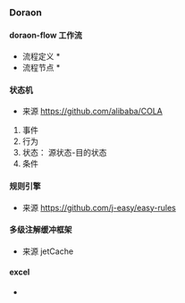 ### Doraon

#### doraon-flow 工作流

- 流程定义
  * 
- 流程节点
  * 


#### 状态机

- 来源 https://github.com/alibaba/COLA

1. 事件
2. 行为
3. 状态： 源状态-目的状态
4. 条件

#### 规则引擎

- 来源 https://github.com/j-easy/easy-rules


#### 多级注解缓冲框架

- 来源 jetCache

#### excel

- 
